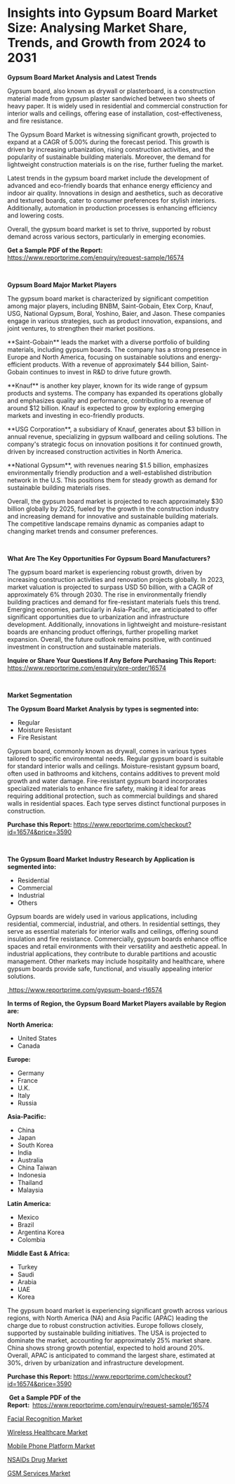 <p><h1>Insights into Gypsum Board Market Size: Analysing Market Share, Trends, and Growth from 2024 to 2031</h1></p><p><strong>Gypsum Board Market Analysis and Latest Trends</strong></p>
<p><p>Gypsum board, also known as drywall or plasterboard, is a construction material made from gypsum plaster sandwiched between two sheets of heavy paper. It is widely used in residential and commercial construction for interior walls and ceilings, offering ease of installation, cost-effectiveness, and fire resistance. </p><p>The Gypsum Board Market is witnessing significant growth, projected to expand at a CAGR of 5.00% during the forecast period. This growth is driven by increasing urbanization, rising construction activities, and the popularity of sustainable building materials. Moreover, the demand for lightweight construction materials is on the rise, further fueling the market. </p><p>Latest trends in the gypsum board market include the development of advanced and eco-friendly boards that enhance energy efficiency and indoor air quality. Innovations in design and aesthetics, such as decorative and textured boards, cater to consumer preferences for stylish interiors. Additionally, automation in production processes is enhancing efficiency and lowering costs.</p><p>Overall, the gypsum board market is set to thrive, supported by robust demand across various sectors, particularly in emerging economies.</p></p>
<p><strong>Get a Sample PDF of the Report:&nbsp;</strong> <a href="https://www.reportprime.com/enquiry/request-sample/16574?utm_campaign=1167&utm_medium=2&utm_source=Github&utm_content=ia&utm_term=23112024&utm_id=gypsum-board">https://www.reportprime.com/enquiry/request-sample/16574</a></p>
<p>&nbsp;</p>
<p><strong>Gypsum Board Major Market Players</strong></p>
<p><p>The gypsum board market is characterized by significant competition among major players, including BNBM, Saint-Gobain, Etex Corp, Knauf, USG, National Gypsum, Boral, Yoshino, Baier, and Jason. These companies engage in various strategies, such as product innovation, expansions, and joint ventures, to strengthen their market positions.</p><p>**Saint-Gobain** leads the market with a diverse portfolio of building materials, including gypsum boards. The company has a strong presence in Europe and North America, focusing on sustainable solutions and energy-efficient products. With a revenue of approximately $44 billion, Saint-Gobain continues to invest in R&D to drive future growth.</p><p>**Knauf** is another key player, known for its wide range of gypsum products and systems. The company has expanded its operations globally and emphasizes quality and performance, contributing to a revenue of around $12 billion. Knauf is expected to grow by exploring emerging markets and investing in eco-friendly products.</p><p>**USG Corporation**, a subsidiary of Knauf, generates about $3 billion in annual revenue, specializing in gypsum wallboard and ceiling solutions. The company's strategic focus on innovation positions it for continued growth, driven by increased construction activities in North America.</p><p>**National Gypsum**, with revenues nearing $1.5 billion, emphasizes environmentally friendly production and a well-established distribution network in the U.S. This positions them for steady growth as demand for sustainable building materials rises.</p><p>Overall, the gypsum board market is projected to reach approximately $30 billion globally by 2025, fueled by the growth in the construction industry and increasing demand for innovative and sustainable building materials. The competitive landscape remains dynamic as companies adapt to changing market trends and consumer preferences.</p></p>
<p>&nbsp;</p>
<p><strong>What Are The Key Opportunities For Gypsum Board Manufacturers?</strong></p>
<p><p>The gypsum board market is experiencing robust growth, driven by increasing construction activities and renovation projects globally. In 2023, market valuation is projected to surpass USD 50 billion, with a CAGR of approximately 6% through 2030. The rise in environmentally friendly building practices and demand for fire-resistant materials fuels this trend. Emerging economies, particularly in Asia-Pacific, are anticipated to offer significant opportunities due to urbanization and infrastructure development. Additionally, innovations in lightweight and moisture-resistant boards are enhancing product offerings, further propelling market expansion. Overall, the future outlook remains positive, with continued investment in construction and sustainable materials.</p></p>
<p><strong>Inquire or Share Your Questions If Any Before Purchasing This Report:</strong> <a href="https://www.reportprime.com/enquiry/pre-order/16574?utm_campaign=1167&utm_medium=2&utm_source=Github&utm_content=ia&utm_term=23112024&utm_id=gypsum-board">https://www.reportprime.com/enquiry/pre-order/16574</a></p>
<p>&nbsp;</p>
<p><strong>Market Segmentation</strong></p>
<p><strong>The Gypsum Board Market Analysis by types is segmented into:</strong></p>
<p><ul><li>Regular</li><li>Moisture Resistant</li><li>Fire Resistant</li></ul></p>
<p><p>Gypsum board, commonly known as drywall, comes in various types tailored to specific environmental needs. Regular gypsum board is suitable for standard interior walls and ceilings. Moisture-resistant gypsum board, often used in bathrooms and kitchens, contains additives to prevent mold growth and water damage. Fire-resistant gypsum board incorporates specialized materials to enhance fire safety, making it ideal for areas requiring additional protection, such as commercial buildings and shared walls in residential spaces. Each type serves distinct functional purposes in construction.</p></p>
<p><strong>Purchase this Report:&nbsp;</strong><a href="https://www.reportprime.com/checkout?id=16574&price=3590&utm_campaign=1167&utm_medium=2&utm_source=Github&utm_content=ia&utm_term=23112024&utm_id=gypsum-board">https://www.reportprime.com/checkout?id=16574&price=3590</a></p>
<p>&nbsp;</p>
<p><strong>The Gypsum Board Market Industry Research by Application is segmented into:</strong></p>
<p><ul><li>Residential</li><li>Commercial</li><li>Industrial</li><li>Others</li></ul></p>
<p><p>Gypsum boards are widely used in various applications, including residential, commercial, industrial, and others. In residential settings, they serve as essential materials for interior walls and ceilings, offering sound insulation and fire resistance. Commercially, gypsum boards enhance office spaces and retail environments with their versatility and aesthetic appeal. In industrial applications, they contribute to durable partitions and acoustic management. Other markets may include hospitality and healthcare, where gypsum boards provide safe, functional, and visually appealing interior solutions.</p></p>
<p><a href="https://www.reportprime.com/gypsum-board-r16574?utm_campaign=1167&utm_medium=2&utm_source=Github&utm_content=ia&utm_term=23112024&utm_id=gypsum-board">&nbsp;https://www.reportprime.com/gypsum-board-r16574</a></p>
<p><strong>In terms of Region, the Gypsum Board Market Players available by Region are:</strong></p>
<p>
    <p> <strong> North America: </strong>
        <ul>
            <li>United States</li>
            <li>Canada</li>
        </ul>
        </p> 
    <p> <strong> Europe: </strong>
        <ul>
            <li>Germany</li>
            <li>France</li>
            <li>U.K.</li>
            <li>Italy</li>
            <li>Russia</li>
        </ul>
        </p> 
    <p> <strong> Asia-Pacific: </strong>
        <ul>
            <li>China</li>
            <li>Japan</li>
            <li>South Korea</li>
            <li>India</li>
            <li>Australia</li>
            <li>China Taiwan</li>
            <li>Indonesia</li>
            <li>Thailand</li>
            <li>Malaysia</li>
        </ul>
        </p> 
    <p> <strong> Latin America: </strong>
        <ul>
            <li>Mexico</li>
            <li>Brazil</li>
            <li>Argentina Korea</li>
            <li>Colombia</li>
        </ul>
        </p> 
    <p> <strong> Middle East & Africa: </strong>
        <ul>
            <li>Turkey</li>
            <li>Saudi</li>
            <li>Arabia</li>
            <li>UAE</li>
            <li>Korea</li>
        </ul>
    </p>
    </p>
<p><p>The gypsum board market is experiencing significant growth across various regions, with North America (NA) and Asia Pacific (APAC) leading the charge due to robust construction activities. Europe follows closely, supported by sustainable building initiatives. The USA is projected to dominate the market, accounting for approximately 25% market share. China shows strong growth potential, expected to hold around 20%. Overall, APAC is anticipated to command the largest share, estimated at 30%, driven by urbanization and infrastructure development.</p></p>
<p><strong>Purchase this Report: </strong><a href="https://www.reportprime.com/checkout?id=16574&price=3590&utm_campaign=1167&utm_medium=2&utm_source=Github&utm_content=ia&utm_term=23112024&utm_id=gypsum-board">https://www.reportprime.com/checkout?id=16574&price=3590</a></p>
<p>&nbsp;<strong>Get a Sample PDF of the Report:&nbsp;&nbsp;</strong><a href="https://www.reportprime.com/enquiry/request-sample/16574?utm_campaign=1167&utm_medium=2&utm_source=Github&utm_content=ia&utm_term=23112024&utm_id=gypsum-board">https://www.reportprime.com/enquiry/request-sample/16574</a></p>
<p><strong></strong></p>
<p><p><a href="https://www.linkedin.com/pulse/facial-recognition-market-forecast-key-players-analysis-qluff?utm_campaign=1167&utm_medium=2&utm_source=Github&utm_content=ia&utm_term=23112024&utm_id=gypsum-board">Facial Recognition Market</a></p><p><a href="https://www.linkedin.com/pulse/wireless-healthcare-market-size-type-product-global-b2ehc?utm_campaign=1167&utm_medium=2&utm_source=Github&utm_content=ia&utm_term=23112024&utm_id=gypsum-board">Wireless Healthcare Market</a></p><p><a href="https://issuu.com/reportprime-2/docs/mobile-phone-platform-market-size-2_a13f2ac078a66a?utm_campaign=1167&utm_medium=2&utm_source=Github&utm_content=ia&utm_term=23112024&utm_id=gypsum-board">Mobile Phone Platform Market</a></p><p><a href="https://www.linkedin.com/pulse/growth-projections-nsaids-drug-market-expected-cagr-49-d1iyf?utm_campaign=1167&utm_medium=2&utm_source=Github&utm_content=ia&utm_term=23112024&utm_id=gypsum-board">NSAIDs Drug Market</a></p><p><a href="https://issuu.com/reportprime-2/docs/gsm-services-market-size-2030.pptx_1b853fcdf26d31?utm_campaign=1167&utm_medium=2&utm_source=Github&utm_content=ia&utm_term=23112024&utm_id=gypsum-board">GSM Services Market</a></p></p>